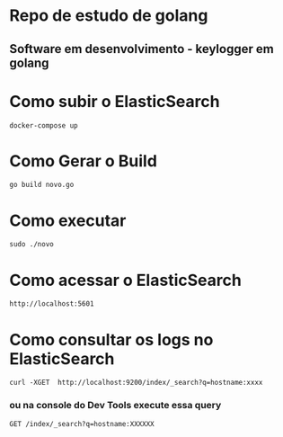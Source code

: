 # Repo de estudo de golang

## Software em desenvolvimento - keylogger em golang

# Como subir o ElasticSearch

```docker-compose up```


# Como Gerar o Build

`go build novo.go`

# Como executar

`sudo ./novo`


# Como acessar o ElasticSearch 

`http://localhost:5601`


# Como consultar os logs no ElasticSearch

`curl -XGET  http://localhost:9200/index/_search?q=hostname:xxxx`

### ou na console do Dev Tools execute essa query

`GET /index/_search?q=hostname:XXXXXX`